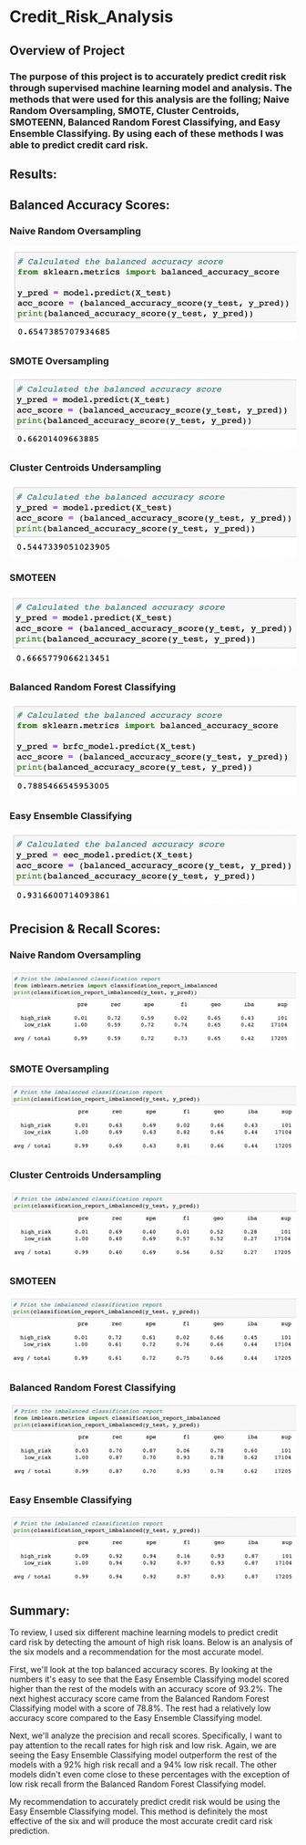 # Credit_Risk_Analysis

## Overview of Project

### The purpose of this project is to accurately predict credit risk through supervised machine learning model and analysis. The methods that were used for this analysis are the folling; Naive Random Oversampling, SMOTE, Cluster Centroids, SMOTEENN, Balanced Random Forest Classifying, and Easy Ensemble Classifying. By using each of these methods I was able to predict credit card risk. 

## Results:
## Balanced Accuracy Scores:

### Naive Random Oversampling
![This is an image](https://github.com/MitchHardy/Credit_Risk_Analysis/blob/main/Images/Naive%20Random%20Accuracy%20Report.png) 

### SMOTE Oversampling
![This is an image](https://github.com/MitchHardy/Credit_Risk_Analysis/blob/main/Images/SMOTE%20Accuracy%20Report.png) 

### Cluster Centroids Undersampling
![This is an image](https://github.com/MitchHardy/Credit_Risk_Analysis/blob/main/Images/ClusterCentroid%20Accuracy%20Report.png) 

### SMOTEEN
![This is an image](https://github.com/MitchHardy/Credit_Risk_Analysis/blob/main/Images/SMOTEENN%20Accuracy%20Report.png) 

### Balanced Random Forest Classifying 
![This is an image](https://github.com/MitchHardy/Credit_Risk_Analysis/blob/main/Images/BRFC%20Classifier%20Accuracy%20Report.png) 

### Easy Ensemble Classifying
![This is an image](https://github.com/MitchHardy/Credit_Risk_Analysis/blob/main/Images/Easy%20Ensemble%20Classifier%20Accuracy%20Report.png)

## Precision & Recall Scores:

### Naive Random Oversampling
![This is an image](https://github.com/MitchHardy/Credit_Risk_Analysis/blob/main/Images/Naive%20Random%20Report.png) 

### SMOTE Oversampling
![This is an image](https://github.com/MitchHardy/Credit_Risk_Analysis/blob/main/Images/SMOTE%20Report.png) 

### Cluster Centroids Undersampling
![This is an image](https://github.com/MitchHardy/Credit_Risk_Analysis/blob/main/Images/ClusterCentroid%20Report.png) 

### SMOTEEN
![This is an image](https://github.com/MitchHardy/Credit_Risk_Analysis/blob/main/Images/SMOTEENN%20Report.png) 

### Balanced Random Forest Classifying 
![This is an image](https://github.com/MitchHardy/Credit_Risk_Analysis/blob/main/Images/BRFC%20Classifier%20Report.png) 

### Easy Ensemble Classifying
![This is an image](https://github.com/MitchHardy/Credit_Risk_Analysis/blob/main/Images/Easy%20Ensemble%20Classifier%20Report.png) 

## Summary:
To review, I used six different machine learning models to predict credit card risk by detecting the amount of high risk loans. Below is an analysis of the six models and a recommendation for the most accurate model. 

First, we'll look at the top balanced accuracy scores. By looking at the numbers it's easy to see that the Easy Ensemble Classifying model scored higher than the rest of the models with an accuracy score of 93.2%. The next highest accuracy score came from the Balanced Random Forest Classifying model with a score of 78.8%. The rest had a relatively low accuracy score compared to the Easy Ensemble Classifying model. 

Next, we'll analyze the precision and recall scores. Specifically, I want to pay attention to the recall rates for high risk and low risk. Again, we are seeing the Easy Ensemble Classifying model outperform the rest of the models with a 92% high risk recall and a 94% low risk recall. The other models didn't even come close to these percentages with the exception of low risk recall frorm the Balanced Random Forest Classifying model. 

My recommendation to accurately predict credit risk would be using the Easy Ensemble Classifying model. This method is definitely the most effective of the six and will produce the most accurate credit card risk prediction. 
